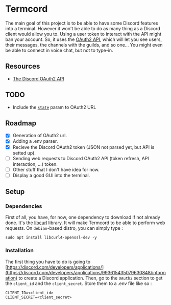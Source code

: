 # Termcord
The main goal of this project is to be able to have some Discord features into a terminal. However it won't be able to do as many thing as a Discord client would allow you to. Using a user token to interact with the API might ban your account. So, it uses the [OAuth2 API](https://discord.com/developers/docs/topics/oauth2#oauth2), which will let you see users, their messages, the channels with the guilds, and so one... You might even be able to connect in voice chat, but not to type-in.

## Resources
- [The Discord OAuth2 API](https://discord.com/developers/docs/topics/oauth2#oauth2)

## TODO
- Include the [`state`](https://discord.com/developers/docs/topics/oauth2#state-and-security) param to OAuth2 URL

## Roadmap
- [X] Generation of OAuth2 url.
- [X] Adding a .env parser.
- [X] Recieve the Discord OAuth2 token (JSON not parsed yet, but API is setted up).
- [ ] Sending web requests to Discord OAuth2 API (token refresh, API interaction, ...) token.
- [ ] Other stuff that I don't have idea for now.
- [ ] Display a good GUI into the terminal.

## Setup
### Dependencies
First of all, you have, for now, one dependency to download if not already done. It's the [libcurl](https://curl.se/libcurl/) library. It will make Termcord to be able to perform web requests. On `debian`-based distro, you can simply type :
```console
sudo apt install libcurl4-openssl-dev -y
```

### Installation
The first thing you have to do is going to [https://discord.com/developers/applications/](https://discord.com/developers/applications/993615435079630848/information) to create a Discord application. Then, go to the `OAuth2` section to get the `client_id` and the `client_secret`. Store them to a .env file like so :
```env
CLIENT_ID=<client_id>
CLIENT_SECRET=<client_secret>
```
